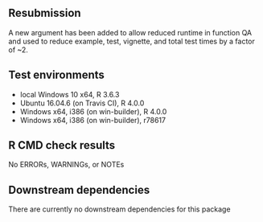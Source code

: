 ## Resubmission
A new argument has been added to allow reduced runtime in function QA and used to reduce example, test, vignette, and total test times by a factor of ~2. 

## Test environments
* local Windows 10 x64, R 3.6.3
* Ubuntu 16.04.6 (on Travis CI), R 4.0.0
* Windows x64, i386 (on win-builder), R 4.0.0
* Windows x64, i386 (on win-builder), r78617

## R CMD check results
No ERRORs, WARNINGs, or NOTEs

## Downstream dependencies
There are currently no downstream dependencies for this package
